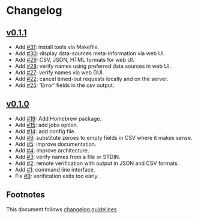 # Changelog

## [v0.1.1]

- Add [#31]: install tools via Makefile.
- Add [#30]: display data-sources meta-information via web UI.
- Add [#29]: CSV, JSON, HTML formats for web UI.
- Add [#28]: verify names using preferred data sources in web UI.
- Add [#27]: verify names via web GUI.
- Add [#22]: cancel timed-out requests locally and on the server.
- Add [#25]: 'Error' fields in the csv output.

## [v0.1.0]

- Add [#19]: Add Homebrew package.
- Add [#15]: add jobs option.
- Add [#14]: add config file.
- Add [#8]: substitute zeroes to empty fields in CSV where it makes sense.
- Add [#5]: improve documentation.
- Add [#4]: improve architecture.
- Add [#3]: verify names from a file or STDIN.
- Add [#2]: remote verification with output in JSON and CSV formats.
- Add [#1]: command line interface.
- Fix [#9]: verification exits too early.

## Footnotes

This document follows [changelog guidelines]

[v0.1.1]: https://github.com/gnames/gnverify/compare/v0.1.0...v0.1.1
[v0.1.0]: https://github.com/gnames/gnverify/tree/v0.1.0

[#40]: https://github.com/gnames/gnverify/issues/40
[#39]: https://github.com/gnames/gnverify/issues/39
[#38]: https://github.com/gnames/gnverify/issues/38
[#37]: https://github.com/gnames/gnverify/issues/37
[#36]: https://github.com/gnames/gnverify/issues/36
[#35]: https://github.com/gnames/gnverify/issues/35
[#34]: https://github.com/gnames/gnverify/issues/34
[#33]: https://github.com/gnames/gnverify/issues/33
[#32]: https://github.com/gnames/gnverify/issues/32
[#31]: https://github.com/gnames/gnverify/issues/31
[#30]: https://github.com/gnames/gnverify/issues/30
[#29]: https://github.com/gnames/gnverify/issues/29
[#28]: https://github.com/gnames/gnverify/issues/28
[#27]: https://github.com/gnames/gnverify/issues/27
[#26]: https://github.com/gnames/gnverify/issues/26
[#25]: https://github.com/gnames/gnverify/issues/25
[#24]: https://github.com/gnames/gnverify/issues/24
[#23]: https://github.com/gnames/gnverify/issues/23
[#22]: https://github.com/gnames/gnverify/issues/22
[#21]: https://github.com/gnames/gnverify/issues/21
[#20]: https://github.com/gnames/gnverify/issues/20
[#19]: https://github.com/gnames/gnverify/issues/19
[#18]: https://github.com/gnames/gnverify/issues/18
[#17]: https://github.com/gnames/gnverify/issues/17
[#16]: https://github.com/gnames/gnverify/issues/16
[#15]: https://github.com/gnames/gnverify/issues/15
[#14]: https://github.com/gnames/gnverify/issues/14
[#13]: https://github.com/gnames/gnverify/issues/13
[#12]: https://github.com/gnames/gnverify/issues/12
[#11]: https://github.com/gnames/gnverify/issues/11
[#10]: https://github.com/gnames/gnverify/issues/10
[#9]: https://github.com/gnames/gnverify/issues/9
[#8]: https://github.com/gnames/gnverify/issues/8
[#7]: https://github.com/gnames/gnverify/issues/7
[#6]: https://github.com/gnames/gnverify/issues/6
[#5]: https://github.com/gnames/gnverify/issues/5
[#4]: https://github.com/gnames/gnverify/issues/4
[#3]: https://github.com/gnames/gnverify/issues/3
[#2]: https://github.com/gnames/gnverify/issues/2
[#1]: https://github.com/gnames/gnverify/issues/1

[changelog guidelines]: https://github.com/olivierlacan/keep-a-changelog
